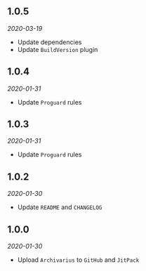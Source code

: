 1.0.5
-----
*2020-03-19*
 - Update dependencies
 - Update `BuildVersion` plugin

1.0.4
-----
*2020-01-31*
 - Update `Proguard` rules

1.0.3
-----
*2020-01-31*
 - Update `Proguard` rules

1.0.2
-----
*2020-01-30*
 - Update `README` and `CHANGELOG`

1.0.0
-----
*2020-01-30*
 - Upload `Archivarius` to `GitHub` and `JitPack`
